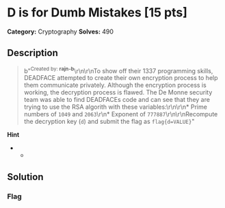 # D is for Dumb Mistakes [15 pts]

**Category:** Cryptography
**Solves:** 490

## Description
>b"<sup>Created by: <b>rajn-b</b></sup>\r\n\r\nTo show off their 1337 programming skills, DEADFACE attempted to create their own encryption process to help them communicate privately. Although the encryption process is working, the decryption process is flawed. The De Monne security team was able to find DEADFACEs code and can see that they are trying to use the RSA algorith with these variables:\r\n\r\n* Prime numbers of `1049` and `2063`\r\n* Exponent of `777887`\r\n\r\nRecompute the decryption key (`d`) and submit the flag as `flag{d=VALUE}`"

**Hint**
* -

## Solution

### Flag

